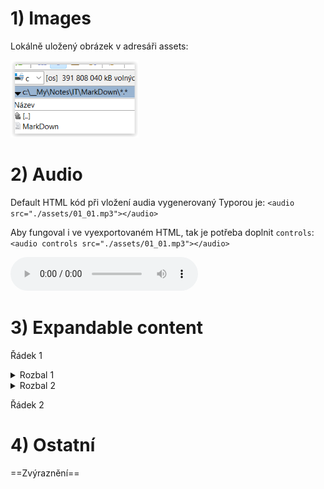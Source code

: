 # 1) Images

Lokálně uložený obrázek v adresáři assets:

<img src="assets/2022-10-07-15-26-47-image.png" style="zoom: 80%;" />




# 2) Audio


Default HTML kód při vložení audia vygenerovaný Typorou je:
`<audio src="./assets/01_01.mp3"></audio>`

<audio src="./assets/01_01.mp3"></audio>

Aby fungoval i ve vyexportovaném HTML, tak je potřeba doplnit `controls`:
`<audio controls src="./assets/01_01.mp3"></audio>`

<audio controls src="./assets/01_01.mp3"></audio>



# 3) Expandable content

Řádek 1

<details>
    <summary>Rozbal 1</summary>
    Schovaný text 1
    </details>

<details>
    <summary>Rozbal 2</summary>
    Schovaný text 2
    </details>

Řádek 2

# 4) Ostatní

==Zvýraznění==

